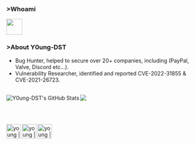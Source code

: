 ### >Whoami

<img width="42px" src="https://s9.gifyu.com/images/SUcbk.gif">

### >About Y0ung-DST

- Bug Hunter, helped to secure over 20+ companies, including (PayPal, Valve, Discord etc...).
- Vulnerability Researcher, identified and reported CVE-2022-31855 & CVE-2021-26723.
<br>
<a href="https://github.com/Y0ung-DST">
<img src="https://lanyard-profile-readme.vercel.app/api/633772744483274793"/>
</a>
<img align="left" alt="Y0ung-DST's GitHub Stats" src="https://github-readme-stats.vercel.app/api?username=Y0ung-DST&show_icons=true&theme=chartreuse-dark" />

<br><br>

[<img align="left" alt="young | X" width="38px" src="https://images.freeimages.com/image/large-previews/2e5/x-twitter-logo-on-grey-circle-5694255.png" />][X]
[<img align="left" alt="young | HTB" width="38px" src="https://avatars.githubusercontent.com/u/31746234?s=280&v=4" />][HTB]
[<img align="left" alt="young | medium" width="38px" src="https://upload.wikimedia.org/wikipedia/commons/thumb/e/ec/Medium_logo_Monogram.svg/1200px-Medium_logo_Monogram.svg.png" />][medium]


[HTB]: https://app.hackthebox.com/profile/252510
[X]: https://twitter.com/Y0ung_MA
[medium]: https://y0ungdst.medium.com
